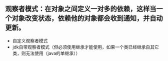 ## 观察者模式：在对象之间定义一对多的依赖，这样当一个对象改变状态，依赖他的对象都会收到通知，并自动更新。

- 自定义观察者模式
- jdk自带观察者模式（但必须使用继承才能使用，如果一个类已经继承自其它类，则无法使用（java的单继承））